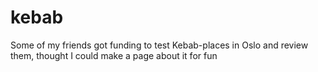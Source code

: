 # kebab
Some of my friends got funding to test Kebab-places in Oslo and review them, thought I could make a page about it for fun
